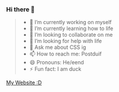 ### Hi there 👋
>- 🔭 I’m currently working on myself
>- 🌱 I’m currently learning how to life
>- 👯 I’m looking to collaborate on me
>- 🤔 I’m looking for help with life
>- 💬 Ask me about CSS ig
>- 📫 How to reach me: Postduif
>- 😄 Pronouns: He/eend
>- ⚡ Fun fact: I am duck

[My Website :D](https://eend.tjalp.net)
